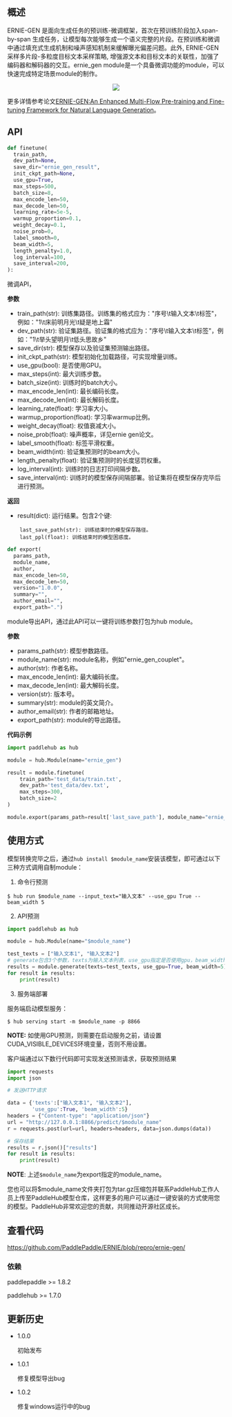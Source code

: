 ## 概述

ERNIE-GEN 是面向生成任务的预训练-微调框架，首次在预训练阶段加入span-by-span 生成任务，让模型每次能够生成一个语义完整的片段。在预训练和微调中通过填充式生成机制和噪声感知机制来缓解曝光偏差问题。此外, ERNIE-GEN 采样多片段-多粒度目标文本采样策略, 增强源文本和目标文本的关联性，加强了编码器和解码器的交互。ernie_gen module是一个具备微调功能的module，可以快速完成特定场景module的制作。
<p align="center">
<img src="https://paddlehub.bj.bcebos.com/resources/multi-flow-attention.png" hspace='10'/> <br />
</p>

更多详情参考论文[ERNIE-GEN:An Enhanced Multi-Flow Pre-training and Fine-tuning Framework for Natural Language Generation](https://arxiv.org/abs/2001.11314)。

## API

```python
def finetune(
  train_path,
  dev_path=None,
  save_dir="ernie_gen_result",
  init_ckpt_path=None,
  use_gpu=True,
  max_steps=500,
  batch_size=8,
  max_encode_len=50,
  max_decode_len=50,
  learning_rate=5e-5,
  warmup_proportion=0.1,
  weight_decay=0.1,
  noise_prob=0,
  label_smooth=0,
  beam_width=5,
  length_penalty=1.0,
  log_interval=100,
  save_interval=200,
):
```

微调API，

**参数**

* train_path(str): 训练集路径。训练集的格式应为："序号\t输入文本\t标签"，例如："1\t床前明月光\t疑是地上霜"
* dev_path(str): 验证集路径。验证集的格式应为："序号\t输入文本\t标签"，例如："1\t举头望明月\t低头思故乡"
* save_dir(str): 模型保存以及验证集预测输出路径。
* init_ckpt_path(str): 模型初始化加载路径，可实现增量训练。
* use_gpu(bool): 是否使用GPU。
* max_steps(int): 最大训练步数。
* batch_size(int): 训练时的batch大小。
* max_encode_len(int): 最长编码长度。
* max_decode_len(int): 最长解码长度。
* learning_rate(float): 学习率大小。
* warmup_proportion(float): 学习率warmup比例。
* weight_decay(float): 权值衰减大小。
* noise_prob(float): 噪声概率，详见ernie gen论文。
* label_smooth(float): 标签平滑权重。
* beam_width(int): 验证集预测时的beam大小。
* length_penalty(float): 验证集预测时的长度惩罚权重。
* log_interval(int): 训练时的日志打印间隔步数。
* save_interval(int): 训练时的模型保存间隔部署。验证集将在模型保存完毕后进行预测。

**返回**

* result(dict): 运行结果。包含2个键:
```
    last_save_path(str): 训练结束时的模型保存路径。
    last_ppl(float): 训练结束时的模型困惑度。
```

```python
def export(
  params_path,
  module_name,
  author,
  max_encode_len=50,
  max_decode_len=50,
  version="1.0.0",
  summary="",
  author_email="",
  export_path=".")
```

module导出API，通过此API可以一键将训练参数打包为hub module。

**参数**

* params_path(str): 模型参数路径。
* module_name(str): module名称，例如"ernie_gen_couplet"。
* author(str): 作者名称。
* max_encode_len(int): 最大编码长度。
* max_decode_len(int): 最大解码长度。
* version(str): 版本号。
* summary(str): module的英文简介。
* author_email(str): 作者的邮箱地址。
* export_path(str): module的导出路径。

**代码示例**

```python
import paddlehub as hub

module = hub.Module(name="ernie_gen")

result = module.finetune(
    train_path='test_data/train.txt',
    dev_path='test_data/dev.txt',
    max_steps=300,
    batch_size=2
)

module.export(params_path=result['last_save_path'], module_name="ernie_gen_test", author="test")
```

## 使用方式

模型转换完毕之后，通过`hub install $module_name`安装该模型，即可通过以下三种方式调用自制module：

1. 命令行预测

```shell
$ hub run $module_name --input_text="输入文本" --use_gpu True --beam_width 5
```

2. API预测
```python
import paddlehub as hub

module = hub.Module(name="$module_name")

test_texts = ["输入文本1", "输入文本2"]
# generate包含3个参数，texts为输入文本列表，use_gpu指定是否使用gpu，beam_width指定beam search宽度。
results = module.generate(texts=test_texts, use_gpu=True, beam_width=5)
for result in results:
    print(result)
```

3. 服务端部署

服务端启动模型服务：

```shell
$ hub serving start -m $module_name -p 8866
```

**NOTE:** 如使用GPU预测，则需要在启动服务之前，请设置CUDA\_VISIBLE\_DEVICES环境变量，否则不用设置。

客户端通过以下数行代码即可实现发送预测请求，获取预测结果

```python
import requests
import json

# 发送HTTP请求

data = {'texts':["输入文本1", "输入文本2"],
        'use_gpu':True, 'beam_width':5}
headers = {"Content-type": "application/json"}
url = "http://127.0.0.1:8866/predict/$module_name"
r = requests.post(url=url, headers=headers, data=json.dumps(data))

# 保存结果
results = r.json()["results"]
for result in results:
    print(result)
```

**NOTE**: 上述`$module_name`为export指定的module_name。

您也可以将$module_name文件夹打包为tar.gz压缩包并联系PaddleHub工作人员上传至PaddleHub模型仓库，这样更多的用户可以通过一键安装的方式使用您的模型。PaddleHub非常欢迎您的贡献，共同推动开源社区成长。

## 查看代码

https://github.com/PaddlePaddle/ERNIE/blob/repro/ernie-gen/

### 依赖

paddlepaddle >= 1.8.2

paddlehub >= 1.7.0


## 更新历史

* 1.0.0

  初始发布

* 1.0.1

  修复模型导出bug

* 1.0.2

  修复windows运行中的bug
